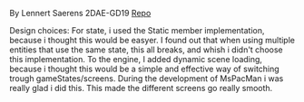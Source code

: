 By Lennert Saerens
2DAE-GD19
[Repo](https://github.com/LennertSaerens1/MsPacMan)

Design choices:
For state, i used the Static member implementation, because i thought this would be easyer. I found out that when using multiple entities that use the same state, this all breaks, and whish i didn't choose this implementation.
To the engine, I added dynamic scene loading, because i thought this would be a simple and effective way of switching trough gameStates/screens. During the development of MsPacMan i was really glad i did this. This made the different screens go really smooth.
